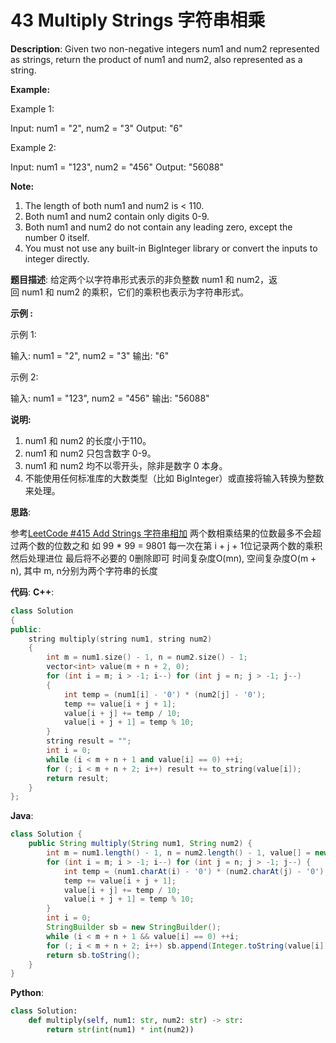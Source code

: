 # 43 Multiply Strings 字符串相乘

__Description__:
Given two non-negative integers num1 and num2 represented as strings, return the product of num1 and num2, also represented as a string.

__Example:__

Example 1:

Input: num1 = "2", num2 = "3"
Output: "6"

Example 2:

Input: num1 = "123", num2 = "456"
Output: "56088"

__Note:__

1. The length of both num1 and num2 is < 110.
2. Both num1 and num2 contain only digits 0-9.
3. Both num1 and num2 do not contain any leading zero, except the number 0 itself.
4. You must not use any built-in BigInteger library or convert the inputs to integer directly.

__题目描述__:
给定两个以字符串形式表示的非负整数 num1 和 num2，返回 num1 和 num2 的乘积，它们的乘积也表示为字符串形式。

__示例 :__

示例 1:

输入: num1 = "2", num2 = "3"
输出: "6"

示例 2:

输入: num1 = "123", num2 = "456"
输出: "56088"

__说明:__

1. num1 和 num2 的长度小于110。
2. num1 和 num2 只包含数字 0-9。
3. num1 和 num2 均不以零开头，除非是数字 0 本身。
4. 不能使用任何标准库的大数类型（比如 BigInteger）或直接将输入转换为整数来处理。

__思路__:

参考[LeetCode #415 Add Strings 字符串相加](https://www.jianshu.com/p/39cc4837d2f3)
两个数相乘结果的位数最多不会超过两个数的位数之和
如 99 * 99 = 9801
每一次在第 i + j + 1位记录两个数的乘积
然后处理进位
最后将不必要的 0删除即可
时间复杂度O(mn), 空间复杂度O(m + n), 其中 m, n分别为两个字符串的长度

__代码__:
__C++__:

```C++
class Solution 
{
public:
    string multiply(string num1, string num2) 
    {
        int m = num1.size() - 1, n = num2.size() - 1;
        vector<int> value(m + n + 2, 0);
        for (int i = m; i > -1; i--) for (int j = n; j > -1; j--) 
        {
            int temp = (num1[i] - '0') * (num2[j] - '0');
            temp += value[i + j + 1];
            value[i + j] += temp / 10;
            value[i + j + 1] = temp % 10;
        }
        string result = "";
        int i = 0;
        while (i < m + n + 1 and value[i] == 0) ++i;
        for (; i < m + n + 2; i++) result += to_string(value[i]);
        return result;
    }
};
```

__Java__:

```Java
class Solution {
    public String multiply(String num1, String num2) {
        int m = num1.length() - 1, n = num2.length() - 1, value[] = new int[m + n + 2];
        for (int i = m; i > -1; i--) for (int j = n; j > -1; j--) {
            int temp = (num1.charAt(i) - '0') * (num2.charAt(j) - '0');
            temp += value[i + j + 1];
            value[i + j] += temp / 10;
            value[i + j + 1] = temp % 10;
        }
        int i = 0;
        StringBuilder sb = new StringBuilder();
        while (i < m + n + 1 && value[i] == 0) ++i;
        for (; i < m + n + 2; i++) sb.append(Integer.toString(value[i]));
        return sb.toString();
    }
}
```

__Python__:

```Python
class Solution:
    def multiply(self, num1: str, num2: str) -> str:
        return str(int(num1) * int(num2))
```

